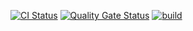 [![CI Status](https://github.com/Skier54/hexlet-spring-blog/actions/workflows/ci.yml/badge.svg)](https://github.com/Skier54/hexlet-spring-blog/actions)
[![Quality Gate Status](https://sonarcloud.io/api/project_badges/measure?project=Skier54_hexlet-spring-blog&metric=alert_status)](https://sonarcloud.io/summary/new_code?id=Skier54_hexlet-spring-blog)
[![build](https://github.com/Skier54/hexlet-spring-blog/actions/workflows/ci.yml/badge.svg)](https://github.com/Skier54/hexlet-spring-blog/actions/workflows/ci.yml)




